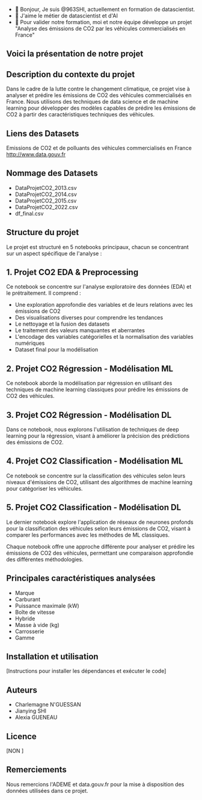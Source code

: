 - 👋 Bonjour, Je suis @963SHI, actuellement en formation de datascientist.
- 👀 J'aime le métier de datascientist et d'AI
- 🌱 Pour valider notre formation, moi et notre équipe développe un projet "Analyse des émissions de CO2 par les véhicules commercialisés en France"

 ## Voici la présentation de notre projet
 ## Description du contexte du projet
Dans le cadre de la lutte contre le changement climatique, ce projet vise à analyser et prédire les émissions de CO2 des véhicules commercialisés en France. Nous utilisons des techniques de data science et de machine learning pour développer des modèles capables de prédire les émissions de CO2 à partir des caractéristiques techniques des véhicules.

## Liens des Datasets
Emissions de CO2 et de polluants des véhicules commercialisés en France
http://www.data.gouv.fr

## Nommage des Datasets
- DataProjetCO2_2013.csv
- DataProjetCO2_2014.csv
- DataProjetCO2_2015.csv
- DataProjetCO2_2022.csv
- df_final.csv

## Structure du projet
Le projet est structuré en 5 notebooks principaux, chacun se concentrant sur un aspect spécifique de l'analyse :

## 1. Projet CO2 EDA & Preprocessing
Ce notebook se concentre sur l'analyse exploratoire des données (EDA) et le prétraitement. Il comprend :
- Une exploration approfondie des variables et de leurs relations avec les émissions de CO2
- Des visualisations diverses pour comprendre les tendances
- Le nettoyage et la fusion des datasets
- Le traitement des valeurs manquantes et aberrantes
- L'encodage des variables catégorielles et la normalisation des variables numériques
- Dataset final pour la modélisation 
  
## 2. Projet CO2 Régression - Modélisation ML
Ce notebook aborde la modélisation par régression en utilisant des techniques de machine learning classiques pour prédire les émissions de CO2 des véhicules.

## 3. Projet CO2 Régression - Modélisation DL
Dans ce notebook, nous explorons l'utilisation de techniques de deep learning pour la régression, visant à améliorer la précision des prédictions des émissions de CO2.

## 4. Projet CO2 Classification - Modélisation ML
Ce notebook se concentre sur la classification des véhicules selon leurs niveaux d'émissions de CO2, utilisant des algorithmes de machine learning pour catégoriser les véhicules.

## 5. Projet CO2 Classification - Modélisation DL
Le dernier notebook explore l'application de réseaux de neurones profonds pour la classification des véhicules selon leurs émissions de CO2, visant à comparer les performances avec les méthodes de ML classiques.

Chaque notebook offre une approche différente pour analyser et prédire les émissions de CO2 des véhicules, permettant une comparaison approfondie des différentes méthodologies.

## Principales caractéristiques analysées
- Marque
- Carburant
- Puissance maximale (kW)
- Boîte de vitesse
- Hybride
- Masse à vide (kg)
- Carrosserie
- Gamme

## Installation et utilisation
[Instructions pour installer les dépendances et exécuter le code]

## Auteurs
- Charlemagne N'GUESSAN
- Jianying SHI
- Alexia GUENEAU

## Licence
[NON ]

## Remerciements
Nous remercions l'ADEME et data.gouv.fr pour la mise à disposition des données utilisées dans ce projet.




